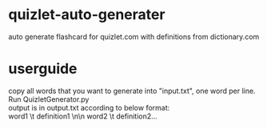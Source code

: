 # quizlet-auto-generater
auto generate flashcard for quizlet.com with definitions from dictionary.com

# userguide
copy all words that you want to generate into "input.txt", one word per line. <br />
Run QuizletGenerator.py <br />
output is in output.txt according to below format: <br />
word1 \t definition1 \n\n word2 \t definition2...
